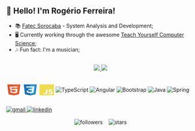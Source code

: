 ## 👾 Hello! I'm Rogério Ferreira!

- 📚 [Fatec Sorocaba](http://www.fatecsorocaba.edu.br/) - System Analysis and Development;
- 🖥️ Currently working through the awesome [Teach Yourself Computer Science](https://teachyourselfcs.com/);
- 🎶 Fun fact: I'm a musician;

<br />

<!-- GitHub Stats: https://github.com/anuraghazra/github-readme-stats -->
<div align="center">
  <a href="https://github.com/rogeriofrsouza">
    <img height="180em" src="https://github-readme-stats.vercel.app/api?username=rogeriofrsouza&show_icons=true&theme=tokyonight&include_all_commits=true&count_private=true" />
    <img height="180em" src="https://github-readme-stats.vercel.app/api/top-langs/?username=rogeriofrsouza&layout=compact&langs_count=7&theme=tokyonight" />
  </a>
</div>
<br /><br />

<!-- Technology icons: https://devicon.dev/ -->
<div style="display: inline-block">
  <img align="center" alt="HTML" height="30" width="40" src="https://raw.githubusercontent.com/devicons/devicon/master/icons/html5/html5-original.svg" />
  <img align="center" alt="CSS" height="30" width="40" src="https://raw.githubusercontent.com/devicons/devicon/master/icons/css3/css3-original.svg" />
  <img align="center" alt="JavaScript" height="30" width="40" src="https://raw.githubusercontent.com/devicons/devicon/master/icons/javascript/javascript-plain.svg" />
  <img align="center" alt="TypeScript" height="30" width="40" src="https://cdn.jsdelivr.net/gh/devicons/devicon/icons/typescript/typescript-original.svg" />
  <img align="center" alt="Angular" height="34" width="40" src="https://cdn.jsdelivr.net/gh/devicons/devicon/icons/angularjs/angularjs-original.svg" />
  <img align="center" alt="Bootstrap" height="34" width="40" src="https://cdn.jsdelivr.net/gh/devicons/devicon/icons/bootstrap/bootstrap-original.svg" />
  <img align="center" alt="Java" height="34" width="40" src="https://cdn.jsdelivr.net/gh/devicons/devicon/icons/java/java-original.svg" />
  <img align="center" alt="Spring" height="30" width="40" src="https://cdn.jsdelivr.net/gh/devicons/devicon/icons/spring/spring-original.svg" />            

  <!-- Gif: https://picrew.me/image_maker/338224
  <img align="right" alt="Rafa-pic" height="150" style="border-radius:50px;" src="https://media.discordapp.net/attachments/639956127056134178/890373478988013628/Publicacoes_Instagram_1_1.png?width=676&height=676" />
  -->
</div>

##

<!-- Contact badges: https://dev.to/envoy_/150-badges-for-github-pnk -->
<div style="display: inline-block">
  <a href = "mailto:rogeriofrsouza@gmail.com">
    <img src="https://img.shields.io/badge/Gmail-D14836?style=for-the-badge&logo=gmail&logoColor=white" alt="gmail" target="_blank" />
  </a>
  <a href="https://www.linkedin.com/in/rogeriofrsouza" target="_blank">
    <img src="https://img.shields.io/badge/-LinkedIn-%230077B5?style=for-the-badge&logo=linkedin&logoColor=white" alt="linkedin" target="_blank" />
  </a> 
</div>
<br />
  
<!---Profile Counter--->
<div align="center">
  <br />
  <img src="https://img.shields.io/github/followers/rogeriofrsouza.svg?style=social&label=Follow&maxAge=2592000" alt="followers" style="height:22px" />
  &nbsp;&nbsp;
  <img src="https://img.shields.io/github/stars/rogeriofrsouza?style=social" alt="stars" style="height:22px" />
</div>
  
<!---
rogeriofrsouza/rogeriofrsouza is a ✨ special ✨ repository because its `README.md` (this file) appears on your GitHub profile.
You can click the Preview link to take a look at your changes.
--->
